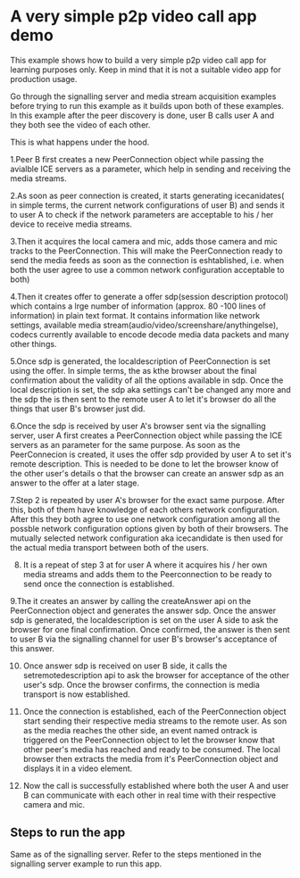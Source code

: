 # A very simple p2p video call app demo

This example shows how to build a very simple p2p video call app for learning purposes only. Keep in mind that it is not a suitable video app for production usage.

Go through the signalling server and media stream acquisition examples before trying to run this example as it builds upon both of these examples.
In this example after the peer discovery is done, user B calls user A and they both see the video of each other.

This is what happens under the hood.

1.Peer B first creates a new PeerConnection object while passing the avialble ICE servers as a parameter, which help in sending and receiving the media streams.

2.As soon as peer connection is created, it starts generating icecanidates( in simple terms, the current network configurations of user B) and sends it to user A to check if the network parameters are acceptable to his / her device to receive media streams.

3.Then it acquires the local camera and mic, adds those camera and mic tracks to the PeerConnection. This will make the PeerConnection ready to send the media feeds as soon as the connection is eshtablished, i.e. when both the user agree to use a common network configuration acceptable to both)

4.Then it creates offer to generate a offer sdp(session description protocol) which contains a lrge number of information (approx. 80 -100 lines of information) in plain text format. It contains information like network settings, available media stream(audio/video/screenshare/anythingelse), codecs currently available to encode decode media data packets and many other things.

5.Once sdp is generated, the localdescription of PeerConnection is set using the offer. In simple terms, the as kthe browser about the final confirmation about the validity of all the options available in sdp. Once the local description is set, the sdp aka settings can't be changed any more and the sdp the is then sent to the remote user A to let it's browser do all the things that user B's browser just did.

6.Once the sdp is received by user A's browser sent via the signalling server, user A first creates a PeerConnection object while passing the ICE servers as an parameter for the same purpose. As soon as the PeerConnecion is created, it uses the offer sdp provided by user A to set it's remote description. This is needed to be done to let the browser know of the other user's details o that the browser can create an answer sdp as an answer to the offer at a later stage.

7.Step 2 is repeated by user A's browser for the exact same purpose. After this, both of them have knowledge of each others network configuration. After this they both agree to use one network configuration among all the possble network configuration options given by both of their browsers. The mutually selected network configuration aka icecandidate is then used for the actual media transport between both of the users.

8. It is a repeat of step 3 at for user A where it acquires his / her own media streams and adds them to the Peerconnection to be ready to send once the connection is established.

9.The it creates an answer by calling the createAnswer api on the PeerConnection object and generates the answer sdp. Once the answer sdp is generated, the localdescription is set on the user A side to ask the browser for one final confirmation. Once confirmed, the answer is then sent to user B via the signalling channel for user B's browser's acceptance of this answer.

10. Once answer sdp is received on user B side, it calls the setremotedescription api to ask the browser for acceptance of the other user's sdp. Once the browser confirms, the connection is media transport is now established.

11. Once the connection is established, each of the PeerConnection object start sending their respective media streams to the remote user.
    As son as the media reaches the other side, an event named ontrack is triggered on the PeerConnection object to let the browser know that other peer's media has reached and ready to be consumed. The local browser then extracts the media from it's PeerConnection object and displays it in a video element.

12. Now the call is successfully established where both the user A and user B can communicate with each other in real time with their respective camera and mic.

## Steps to run the app

Same as of the signalling server. Refer to the steps mentioned in the signalling server example to run this app.
